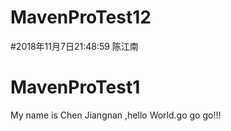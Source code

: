 # MavenProTest12

#2018年11月7日21:48:59 陈江南

# MavenProTest1
My name is Chen Jiangnan ,hello World.go go go!!!